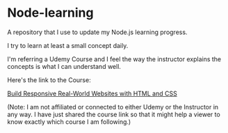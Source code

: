 # Node-learning

A repository that I use to update my Node.js learning progress.

I try to learn at least a small concept daily.

I'm referring a Udemy Course and I feel the way the instructor explains the concepts is what I can understand well.

Here's the link to the Course:

[Build Responsive Real-World Websites with HTML and CSS](https://www.udemy.com/course/nodejs-express-mongodb-bootcamp/)

(Note: I am not affiliated or connected to either Udemy or the Instructor in any way. I have just shared the course link so that it might help a viewer to know exactly which course I am following.)
